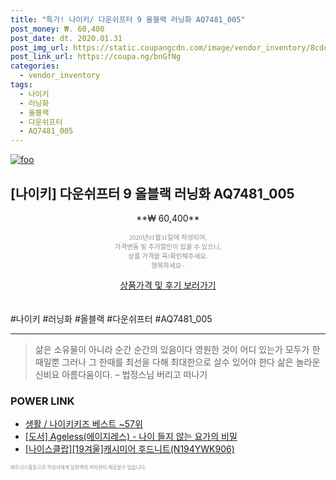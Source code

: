 ```yaml
--- 
title: "특가! 나이키/ 다운쉬프터 9 올블랙 러닝화 AQ7481_005" 
post_money: ₩. 60,400 
post_date: dt. 2020.01.31 
post_img_url: https://static.coupangcdn.com/image/vendor_inventory/8cdc/7075d5fa5c9948cd511e91320a1b16c7990f6b8ecbc0a5e274fbd657d480.jpg 
post_link_url: https://coupa.ng/bnGfNg 
categories: 
  - vendor_inventory 
tags: 
  - 나이키 
  - 러닝화 
  - 올블랙 
  - 다운쉬프터 
  - AQ7481_005 
--- 
```

[![foo](https://static.coupangcdn.com/image/vendor_inventory/8cdc/7075d5fa5c9948cd511e91320a1b16c7990f6b8ecbc0a5e274fbd657d480.jpg)](https://coupa.ng/bnGfNg) 

## [나이키] 다운쉬프터 9 올블랙 러닝화 AQ7481_005 
<p style="text-align: center;">**₩ 60,400**</p> 
<p style="text-align: center;"><span style="color: #898c8f; font-family: Georgia,Times,serif; font-size: 0.75em;">2020년01월31일에 작성되어, <br>가격변동 및 추가할인이 있을 수 있으니,<br> 상품 가격을 꼭!확인해주세요.<br>행복하세요~</span> 
</p>	 
<div markdown="0" style="text-align: center;"><a href="https://coupa.ng/bnGfNg" class="btn btn--success">상품가격 및 후기 보러가기</a></div> 
<br><br> 
  #나이키 #러닝화 #올블랙 #다운쉬프터 #AQ7481_005 
<hr> 

> 삶은 소유물이 아니라 순간 순간의 있음이다 영원한 것이 어디 있는가 모두가 한때일뿐 그러나 그 한때를 최선을 다해 최대한으로 살수 있어야 한다 삶은 놀라운 신비요 아름다움이다. – 법정스님 버리고 떠나기 


### POWER LINK

* <a href="https://blog.naver.com/santokki14/221788409856" target="_blank">생활 / 나이키키즈 베스트 ~57위</a>
* <a href="https://blog.naver.com/santokki14/221789895587" target="_blank">[도서] Ageless(에이지레스) - 나이 들지 않는 요가의 비밀</a>
* <a href="https://blog.naver.com/fasyy4321/221782266067" target="_blank">[나이스클랍][19겨울]캐시미어 후드니트(N194YWK906)</a>

<span style="color: #898c8f; font-family: Georgia,Times,serif; font-size: 0.55em;">파트너스활동으로 작성자에게 일정액의 커미션이 제공될수 있습니다.</span> 

